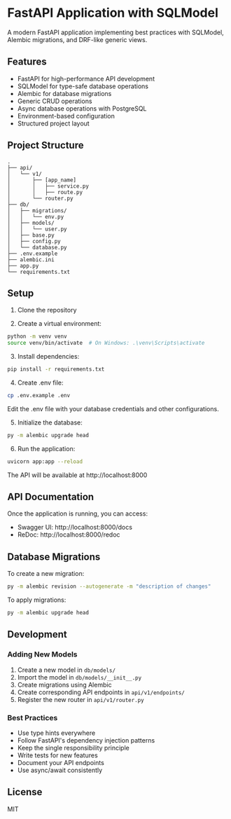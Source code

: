 # FastAPI Application with SQLModel

A modern FastAPI application implementing best practices with SQLModel, Alembic migrations, and DRF-like generic views.

## Features

- FastAPI for high-performance API development
- SQLModel for type-safe database operations
- Alembic for database migrations
- Generic CRUD operations
- Async database operations with PostgreSQL
- Environment-based configuration
- Structured project layout

## Project Structure

```
.
├── api/
│   └── v1/
│       ├── [app_name]
│       │   ├── service.py
│       │   ├── route.py
│       └── router.py
├── db/
│   ├── migrations/
│   │   └── env.py
│   ├── models/
│   │   └── user.py
│   ├── base.py
│   ├── config.py
│   └── database.py
├── .env.example
├── alembic.ini
├── app.py
└── requirements.txt
```

## Setup

1. Clone the repository

2. Create a virtual environment:
```bash
python -m venv venv
source venv/bin/activate  # On Windows: .\venv\Scripts\activate
```

3. Install dependencies:
```bash
pip install -r requirements.txt
```

4. Create .env file:
```bash
cp .env.example .env
```
Edit the .env file with your database credentials and other configurations.

5. Initialize the database:
```bash
py -m alembic upgrade head
```

6. Run the application:
```bash
uvicorn app:app --reload
```

The API will be available at http://localhost:8000

## API Documentation

Once the application is running, you can access:
- Swagger UI: http://localhost:8000/docs
- ReDoc: http://localhost:8000/redoc

## Database Migrations

To create a new migration:
```bash
py -m alembic revision --autogenerate -m "description of changes"
```

To apply migrations:
```bash
py -m alembic upgrade head
```

## Development

### Adding New Models

1. Create a new model in `db/models/`
2. Import the model in `db/models/__init__.py`
3. Create migrations using Alembic
4. Create corresponding API endpoints in `api/v1/endpoints/`
5. Register the new router in `api/v1/router.py`

### Best Practices

- Use type hints everywhere
- Follow FastAPI's dependency injection patterns
- Keep the single responsibility principle
- Write tests for new features
- Document your API endpoints
- Use async/await consistently

## License

MIT